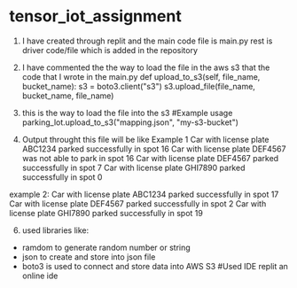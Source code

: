 # tensor_iot_assignment
1. I have created through replit and the main code file is main.py rest is driver code/file which is added in the repository
2. I have commented the the way to load the file in the aws s3 that the code that I wrote in the main.py
     def upload_to_s3(self, file_name, bucket_name):
       s3 = boto3.client("s3")
       s3.upload_file(file_name, bucket_name, file_name)
   
4. this is the way to load the file into the s3
   #Example usage
   parking_lot.upload_to_s3("mapping.json", "my-s3-bucket")

5. Output throught this file will be like
   Example 1
  Car with license plate ABC1234 parked successfully in spot 16
  Car with license plate DEF4567 was not able to park in spot 16
  Car with license plate DEF4567 parked successfully in spot 7
  Car with license plate GHI7890 parked successfully in spot 0

  example 2:
  Car with license plate ABC1234 parked successfully in spot 17
  Car with license plate DEF4567 parked successfully in spot 2
  Car with license plate GHI7890 parked successfully in spot 19

6. used libraries like:
 * ramdom to generate random number or string
 * json to create and store into json file
 * boto3  is used to connect and store data into AWS S3
  #Used IDE replit an online ide
